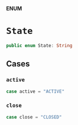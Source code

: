 **ENUM**

# `State`

```swift
public enum State: String
```

## Cases
### `active`

```swift
case active = "ACTIVE"
```

### `close`

```swift
case close = "CLOSED"
```
